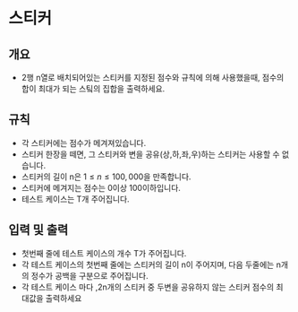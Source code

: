 스티커
===
## 개요
+ 2행 n열로 배치되어있는 스티커를 지정된 점수와 규칙에 의해 사용했을때, 점수의 합이 최대가 되는 스팈의 집합을 출력하세요. 
## 규칙
+ 각 스티커에는 점수가 메겨져있습니다.
+ 스티커 한장을 떼면, 그 스티커와 변을 공유(상,하,좌,우)하는 스티커는 사용할 수 없습니다.
+ 스티커의 길이 n은 $1 \le n \le 100,000$을 만족합니다.
+ 스티커에 메겨지는 점수는 0이상 100이하입니다.
+ 테스트 케이스는 T개 주어집니다.
## 입력 및 출력
+ 첫번째 줄에 테스트 케이스의 개수 T가 주어집니다.
+ 각 테스트 케이스의 첫번째 줄에는 스티커의 길이 n이 주어지며, 다음 두줄에는 n개의 정수가 공백을 구분으로 주어집니다.
+ 각 테스트 케이스 마다 ,2n개의 스티커 중 두변을 공유하지 않는 스티커 점수의 최대값을 출력하세요
